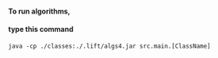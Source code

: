 
#### To run algorithms, 
#### type this command
    java -cp ./classes:./.lift/algs4.jar src.main.[ClassName]
